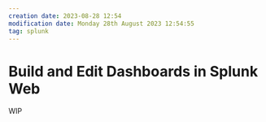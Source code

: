 ```yaml
---
creation date: 2023-08-28 12:54
modification date: Monday 28th August 2023 12:54:55
tag: splunk
---
```

# Build and Edit Dashboards in Splunk Web

WIP